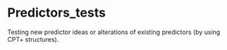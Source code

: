 # Predictors_tests
Testing new predictor ideas or alterations of existing predictors (by using CPT+ structures).
